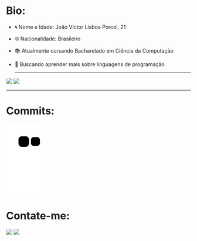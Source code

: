 
<h1>Bio:</h1> 

- 🌀 Nome e Idade: João Victor Lisboa Porcel, 21
- 🌐 Nacionalidade: Brasileiro
- 📚 Atualmente cursando Bacharelado em Ciência da Computação
- 📗 Buscando aprender mais sobre linguagens de programação
  
  ---
  
<div>
  <img height="180em" src="https://github-readme-stats.vercel.app/api?username=AX414&show_icons=true&theme=algolia&include_all_commits=true&count_private=true">
  <img height="180em" src="https://github-readme-stats.vercel.app/api/top-langs/?username=AX414&layout=compact&theme=algolia">
</div>

---

 <h1>Commits:</h1>
 
   ![Snake animation](https://github.com/AX414/AX414/blob/output/github-contribution-grid-snake.svg)
 
 <h1>Contate-me:</h1>
 <div> 
  <a href = "mailto:joaovictorlisboaporcel@hotmail.com"><img src="https://img.shields.io/badge/Microsoft_Outlook-0078D4?style=for-the-badge&logo=microsoft-outlook&logoColor=white" target="_blank"></a>
  <a href="https://www.linkedin.com/in/jo%C3%A3o-victor-lisboa-porcel-2755b61a5/" target="_blank"><img src="https://img.shields.io/badge/-LinkedIn-%230077B5?style=for-the-badge&logo=linkedin&logoColor=white" target="_blank"></a> 
  </div>

 
